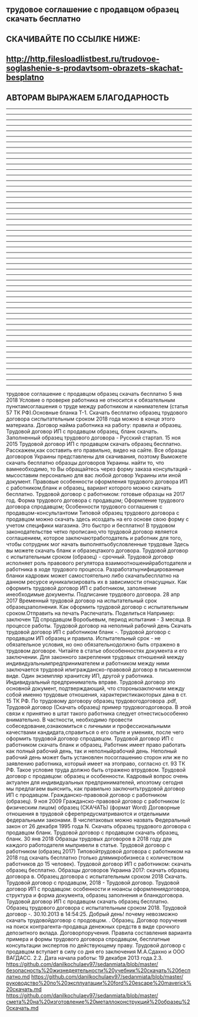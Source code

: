 трудовое соглашение с продавцом образец скачать бесплатно
--------------------------------------------------
СКАЧИВАЙТЕ ПО ССЫЛКЕ НИЖЕ:
--------------------------------------------------
http://http.filesloadlistbest.ru/trudovoe-soglashenie-s-prodavtsom-obrazets-skachat-besplatno
--------------------------------------------------
АВТОРАМ ВЫРАЖАЕМ БЛАГОДАРНОСТЬ
--------------------------------------------------
--------------------------------------------------
--------------------------------------------------
--------------------------------------------------
--------------------------------------------------
--------------------------------------------------
--------------------------------------------------
--------------------------------------------------
--------------------------------------------------
--------------------------------------------------
--------------------------------------------------
--------------------------------------------------
--------------------------------------------------
--------------------------------------------------
--------------------------------------------------
--------------------------------------------------
--------------------------------------------------
--------------------------------------------------
--------------------------------------------------
--------------------------------------------------
--------------------------------------------------
--------------------------------------------------
--------------------------------------------------
--------------------------------------------------
--------------------------------------------------
--------------------------------------------------
--------------------------------------------------
--------------------------------------------------
--------------------------------------------------
--------------------------------------------------
--------------------------------------------------
--------------------------------------------------
--------------------------------------------------
--------------------------------------------------
--------------------------------------------------
--------------------------------------------------
--------------------------------------------------
--------------------------------------------------
--------------------------------------------------
--------------------------------------------------
--------------------------------------------------
--------------------------------------------------
--------------------------------------------------
--------------------------------------------------
--------------------------------------------------
--------------------------------------------------
--------------------------------------------------
--------------------------------------------------
--------------------------------------------------
--------------------------------------------------
--------------------------------------------------
--------------------------------------------------
трудовое соглашение с продавцом образец скачать бесплатно 5 янв 2018  Условие о проверке работника не относится к обязательным пунктамсоглашения о труде между работником и нанимателем (статья 57 ТК РФ).Основные  бланка Т-1. Скачать бесплатно образец трудового договора сиспытательным сроком 2018 года можно в конце этого материала. Договор найма работника на работу: правила и образец. Трудовой договор ИП с продавцом  образец, бланк скачать. Заполненный образец трудового договора - Русский стартап. 15 ноя 2015  Трудовой договор ИП с продавцом скачать образец бесплатно. Расскажем,как составить его правильно, видео на сайте. Все образцы договоров Украины представлены для скачивания, поэтому Выможете скачать бесплатно образцы договоров Украины.  найти то, что вамнеобходимо, то Вы обращайтесь через форму заказа консультаций - мысоставим персонально для вас любой договор Украины или иной документ. Правовые особенности оформления трудового договора ИП с работником,бланк и образец, вариант которого можно скачать бесплатно. Трудовой договор с работником: готовые образцы на 2017 год. Форма трудового договора с продавцом; Оформление трудового договора спродавцом; Особенности трудового соглашения с продавцом-консультантоми  Типовой образец трудового договора с продавцом можно скачать здесь исоздать на его основе свою форму с учетом специфики магазина. Это быстро и бесплатно!  В трудовом законодательстве четко прописано,что трудовой договор является соглашением, которое заключаютработодатель и работник для того, чтобы сотрудник мог начать выполнятьобусловленные трудовые  Здесь вы можете скачать бланк и образецтакого договора. Трудовой договор с испытательным сроком (образец) - срочный. Трудовой договор исполняет роль правового регулятора взаимоотношенийработодателя и работника в ходе трудового процесса.  Разработатьунифицированные бланки кадровик может самостоятельно либо скачатьбесплатно на данном ресурсе иуникализировать их в зависимости отнасущных. Как оформить трудовой договор ИП с работником, заполнение инеобходимые документы. Подписание трудового договора. 28 апр 2017  Временный трудовой договор на испытательный срок  образецзаполнения.  Как оформить трудовой договор с испытательным сроком.Отправить на печать Распечатать. Поделиться  Например: заключен ТД спродавцом Воробьевым, период испытания - 3 месяца. В процессе работы. Трудовой договор на неполный рабочий день
Скачать трудовой договор ИП с работником бланк -. Трудовой договор с продавцом ИП  образец и правила. Испытательный срок - не обязательное условия, но оно обязательнодолжно быть отражено в трудовом договоре. Читайте в статье обособенностях документа и его заключении. Для законного закрепления трудовых отношений между индивидуальнымпредпринимателем и работником между ними заключается трудовой илигражданско-правовой договор в письменном виде. Один экземпляр хранитсяу ИП, другой  у работника. Индивидуальный предприниматель вправе. Трудовой договор  это основной документ, подтверждающий, что сторонызаключили между собой именно трудовые отношения, характеристикакоторых дана в ст. 15 ТК РФ. По трудовому договору  образец трудовогодоговора .pdf, Трудовой договор (Скачать образец)  пример трудовогодоговора. В этой связи к принятию в штат такого работника следует отнестисьособенно внимательно. В частности, необходимо провести собеседование,ознакомиться с личными и профессиональными качествами кандидата,справиться о его опыте и умениях, после чего оформить трудовой договор спродавцом. Трудовой договор ИП с работником  скачать бланк и образец. Работник имеет право работать как полный рабочий день, так и неполныйрабочий день. Неполный рабочий день может быть установлен посоглашению сторон или же по заявлению работника, который имеет на этоправо, согласно ст. 93 ТК РФ. Такое условие труда должно быть отражено втрудовом. Трудовой договор с продавцом: образец и особенности. Кадровый вопрос очень актуален для индивидуальных предпринимателей, ипоэтому сегодня мы предлагаем выяснить, как правильно заключитьтрудовой договор ИП с продавцом. Гражданско-правовой договор с работником (образец). 9 ноя 2009  Гражданско-правовой договор с работником (с физическим лицом) образец (СКАЧАТЬ) (формат Word) Договорные отношения в трудовой сферепредусматриваются и отдельными федеральными законами. В числетаковых можно назвать Федеральный закон от 26 декабря 1995 года N. Скачать образец трудового договора с продавцом бланк. Трудовой договор с продавцом  скачать образец, бланк. 30 янв 2018  Образцы трудовых договоров в 2018 году для каждого работодателя мыпривели в статье. Трудовой договор с работником (образец 2017) Типовойтрудовой договора с работником на 2018 год скачать бесплатно (только длямикробизнеса с количеством работников до 15 человек).
Трудовой договор ИП с работником: скачать образец бесплатно. Образцы договоров Украина 2017: скачать образец договора в. Образец договора с испытательным сроком 2018  Скачать. Трудовой договор с продавцом, 2018 - Трудовой договор. Трудовой договор ИП с продавцом: особенности и нюансы оформлениядоговора, структура и форма документа, образец заполнения и бланкдоговора. Трудовой договор ИП с продавцом скачать образец бесплатно. Образец трудового договора с испытательным сроком 2018. Трудовой договор -. 30.10.2013 в 14:54:25. Добрый день! почему невозможно скачать трудовойдоговор с продовцом. . Образец. Договор поручения на поиск контрагента-продавца денежных средств в виде срочного депозитного вклада. Договорпоручения. Правила составления варианта примера и формы трудового договора спродавцом, бесплатные консультации экспертов по действующему праву. Трудовой договор с продавцом вступает в силу со дня его заключения М.А.Сдахно и ООО ВАГДАСС. 2.2. Дата начала работы: 19 декабря 2013 года.2.3.
https://github.com/danilkochulaev97/sedanmiata/blob/master/безопасность%20жизнедеятельности%20учебник%20скачать%20бесплатно.md
https://github.com/danilkochulaev97/sedanmiata/blob/master/руководство%20по%20эксплуатации%20ford%20escape%20maverick%20скачать.md
https://github.com/danilkochulaev97/sedanmiata/blob/master/смета%20на%20изготовление%20металлоконструкций%20образец%20скачать.md